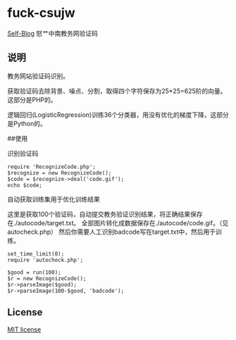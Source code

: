 # fuck-csujw
[Self-Blog](http://blog.mccode.net/2015/06/csujw-verification-code-identification-record)
怒艹中南教务网验证码

## 说明

教务网站验证码识别。

获取验证码去除背景、噪点、分割，取得四个字符保存为25*25=625阶的向量。这部分是PHP的。

逻辑回归(LogisticRegression)训练36个分类器，用没有优化的梯度下降，这部分是Python的。

##使用

识别验证码

```
require 'RecognizeCode.php';
$recognize = new RecognizeCode();
$code = $recognize->deal('code.gif');
echo $code;
```

自动获取训练集用于优化训练结果

这里是获取100个验证码，自动提交教务验证识别结果，将正确结果保存在./autocode/target.txt。
全部图片转化成数据保存在./autocode/code.gif。（见autocheck.php）
然后你需要人工识别badcode写在target.txt中，然后用于训练。

```
set_time_limit(0);
require 'autocheck.php';

$good = run(100);
$r = new RecognizeCode();
$r->parseImage($good);
$r->parseImage(100-$good, 'badcode');
```

## License

[MIT license](http://opensource.org/licenses/MIT)
